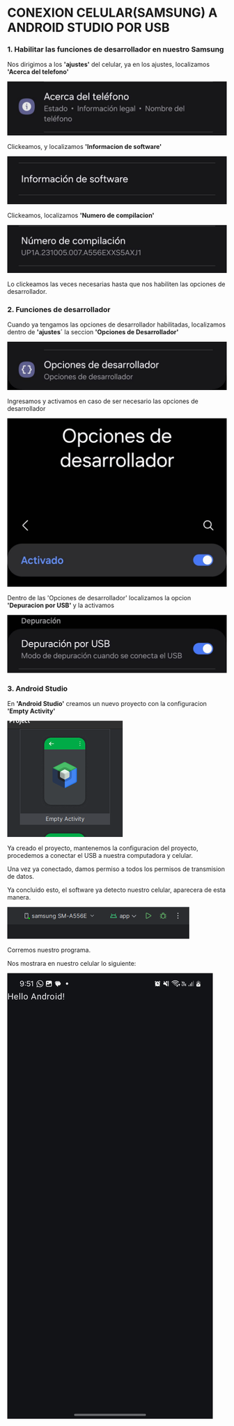 # CONEXION CELULAR(SAMSUNG) A ANDROID STUDIO POR USB


### 1. Habilitar las funciones de desarrollador en nuestro Samsung

Nos dirigimos a los **'ajustes'** del celular, ya en los ajustes, localizamos **'Acerca del telefono'**

![](InformacionDisp.jpeg)

Clickeamos, y localizamos **'Informacion de software'**

![](InfoSoft.jpeg)

Clickeamos, localizamos **'Numero de compilacion'**

![](NumeroCompilacion.jpeg)

Lo clickeamos las veces necesarias hasta que nos habiliten las opciones de desarrollador.


### 2. Funciones de desarrollador

Cuando ya tengamos las opciones de desarrollador habilitadas, localizamos dentro de **'ajustes´** la seccion **'Opciones de Desarrollador'**

![](OpcDes.jpeg)

Ingresamos y activamos en caso de ser necesario las opciones de desarrollador

![](ActivDes.jpeg)

Dentro de las 'Opciones de desarrollador' localizamos la opcion **'Depuracion por USB'** y la activamos

![](DepuraUSB.jpeg)


### 3. Android Studio

En **'Android Studio'** creamos un nuevo proyecto con la configuracion **'Empty Activity'**

![](opcAS.png)

Ya creado el proyecto, mantenemos la configuracion del proyecto, procedemos a conectar el USB a nuestra computadora y celular.

Una vez ya conectado, damos permiso a todos los permisos de transmision de datos.

Ya concluido esto, el software ya detecto nuestro celular, aparecera de esta manera.

![](imgUSBCo.png)

Corremos nuestro programa.

Nos mostrara en nuestro celular lo siguiente:

![](AndroidRun.jpeg)
